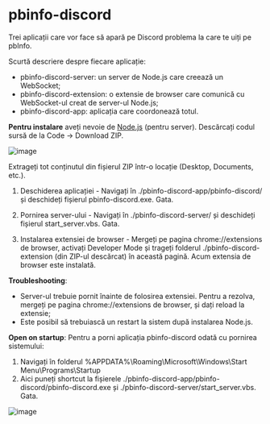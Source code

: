 # pbinfo-discord
Trei aplicații care vor face să apară pe Discord problema la care te uiți pe pbInfo.

Scurtă descriere despre fiecare aplicație:
- pbinfo-discord-server: un server de Node.js care creează un WebSocket;
- pbinfo-discord-extension: o extensie de browser care comunică cu WebSocket-ul creat de server-ul Node.js;
- pbinfo-discord-app: aplicația care coordonează totul.


**Pentru instalare** aveți nevoie de [Node.js](https://nodejs.org/en/) (pentru server). Descărcați codul sursă de la Code -> Download ZIP.

![image](https://user-images.githubusercontent.com/68049793/179476399-34a5e0f5-d8d4-425f-81f6-51d14b8600a9.png)

Extrageți tot conținutul din fișierul ZIP într-o locație (Desktop, Documents, etc.).

1) Deschiderea aplicației - Navigați în ./pbinfo-discord-app/pbinfo-discord/ și deschideți fișierul pbinfo-discord.exe. Gata.

2) Pornirea server-ului - Navigați în ./pbinfo-discord-server/ și deschideți fișierul start_server.vbs. Gata.

3) Instalarea extensiei de browser - Mergeți pe pagina chrome://extensions de browser, activați Developer Mode și trageți folderul ./pbinfo-discord-extension (din ZIP-ul descărcat) în această pagină. Acum extensia de browser este instalată.


**Troubleshooting**:
- Server-ul trebuie pornit înainte de folosirea extensiei. Pentru a rezolva, mergeți pe pagina chrome://extensions de browser, și dați reload la extensie;
- Este posibil să trebuiască un restart la sistem după instalarea Node.js.


**Open on startup**:
Pentru a porni aplicația pbinfo-discord odată cu pornirea sistemului:
1) Navigați în folderul %APPDATA%\Roaming\Microsoft\Windows\Start Menu\Programs\Startup
2) Aici puneți shortcut la fișierele ./pbinfo-discord-app/pbinfo-discord/pbinfo-discord.exe și ./pbinfo-discord-server/start_server.vbs. Gata.

![image](https://user-images.githubusercontent.com/68049793/179478823-41a044c8-0dd2-49d5-92a4-5fa55f8b12ba.png)
